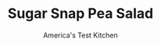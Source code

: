 ---
layout: ../../layouts/MarkdownPostLayout.astro
title: Sugar Snap Pea Salad
author: America's Test Kitchen
pubDate: 2023-03-15
description: "We looked for ingredients to support, not sideline, this lovely springtime treat."
image_url: https://res.cloudinary.com/hksqkdlah/image/upload/ar_1:1,c_fill,dpr_2.0,f_auto,fl_lossy.progressive.strip_profile,g_faces:auto,q_auto:low,w_344/40177_sfs-sugar-snap-pea-salad-17
tags: ["Side Dishes","Vegetables","Quick","Salads"]
calories: 887
protein: 2
carbohydrates: 7
fats: 
fiber: 2
ingredients: ["1/4 cup, mayonnaise","2 tablespoons, extra-virgin olive oil","2 tablespoons, white wine vinegar","2 tablespoons chopped, fresh dill","1 tablespoon, Dijon mustard","1 , small garlic clove, minced",", Salt and pepper","1 pound, sugar snap peas, strings removed, cut in half diagonally","2 ounces (2 cups), baby arugula","1/2 English, cucumber, halved lengthwise and sliced thin","6 , radishes, trimmed, halved, and sliced thin (1 cup)"]
serves: 6
time: "25 minutes"
instructions: ["Whisk mayonnaise, oil, vinegar, dill, mustard, garlic, ½ teaspoon salt, and ¼ teaspoon pepper together in large bowl.","Add snap peas, arugula, cucumber, and radishes and toss to combine. Season with salt and pepper to taste. Serve."]
nutrition: ["236 mg Potassium","54 mg Phosphorus","56 mg Calcium","1 mg Iron","27 mg Magnesium","302 mg Sodium","12 g Fat","5 g Monounsaturated","5 g Polyunsaturated","48 mg Vitamin C","3 mg Cholesterol","1 g Saturated","2 g Fiber","44 µg Folate (food)","3 g Sugars","34 µg Vitamin K","103 g Water","7 g Carbs","44 µg Folate equivalent (total)","2 g Protein","53 µg Vitamin A","147 kcal Energy","887 calories"]
notes: "This salad can be refrigerated for up to 1 hour before serving."
---